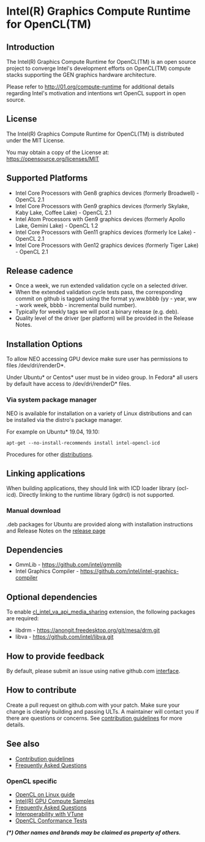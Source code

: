 # Intel(R) Graphics Compute Runtime for OpenCL(TM)

## Introduction

The Intel(R) Graphics Compute Runtime for OpenCL(TM) is an open source project to
converge Intel's development efforts on OpenCL(TM) compute stacks supporting the
GEN graphics hardware architecture.

Please refer to http://01.org/compute-runtime for additional details regarding Intel's
motivation and intentions wrt OpenCL support in open source.

## License

The Intel(R) Graphics Compute Runtime for OpenCL(TM) is distributed under the MIT License.

You may obtain a copy of the License at: https://opensource.org/licenses/MIT

## Supported Platforms

* Intel Core Processors with Gen8 graphics devices (formerly Broadwell) - OpenCL 2.1
* Intel Core Processors with Gen9 graphics devices (formerly Skylake, Kaby Lake, Coffee Lake) - OpenCL 2.1
* Intel Atom Processors with Gen9 graphics devices (formerly Apollo Lake, Gemini Lake) - OpenCL 1.2
* Intel Core Processors with Gen11 graphics devices (formerly Ice Lake) - OpenCL 2.1
* Intel Core Processors with Gen12 graphics devices (formerly Tiger Lake) - OpenCL 2.1

## Release cadence

* Once a week, we run extended validation cycle on a selected driver.
* When the extended validation cycle tests pass, the corresponding commit on github is tagged using
the format yy.ww.bbbb (yy - year, ww - work week, bbbb - incremental build number).
* Typically for weekly tags we will post a binary release (e.g. deb).
* Quality level of the driver (per platform) will be provided in the Release Notes.

## Installation Options

To allow NEO accessing GPU device make sure user has permissions to files /dev/dri/renderD*.

Under Ubuntu* or Centos* user must be in video group.
In Fedora* all users by default have access to /dev/dri/renderD* files.

### Via system package manager

NEO is available for installation on a variety of Linux distributions
and can be installed via the distro's package manager.

For example on Ubuntu* 19.04, 19.10:

```
apt-get --no-install-recommends install intel-opencl-icd
```

Procedures for other
[distributions](https://github.com/intel/compute-runtime/blob/master/DISTRIBUTIONS.md).

## Linking applications

When building applications, they should link with ICD loader library (ocl-icd).
Directly linking to the runtime library (igdrcl) is not supported.

### Manual download

.deb packages for Ubuntu are provided along with installation instructions and
Release Notes on the [release page](https://github.com/intel/compute-runtime/releases)

## Dependencies

* GmmLib - https://github.com/intel/gmmlib
* Intel Graphics Compiler - https://github.com/intel/intel-graphics-compiler

## Optional dependencies

To enable
[cl_intel_va_api_media_sharing](https://www.khronos.org/registry/OpenCL/extensions/intel/cl_intel_va_api_media_sharing.txt)
extension, the following packages are required:

* libdrm - https://anongit.freedesktop.org/git/mesa/drm.git
* libva - https://github.com/intel/libva.git

## How to provide feedback

By default, please submit an issue using native github.com [interface](https://github.com/intel/compute-runtime/issues).

## How to contribute

Create a pull request on github.com with your patch. Make sure your change is cleanly building and passing ULTs.
A maintainer will contact you if there are questions or concerns.
See
[contribution guidelines](https://github.com/intel/compute-runtime/blob/master/documentation/CONTRIBUTING.md)
for more details.

## See also

* [Contribution guidelines](https://github.com/intel/compute-runtime/blob/master/documentation/CONTRIBUTING.md)
* [Frequently Asked Questions](https://github.com/intel/compute-runtime/blob/master/FAQ.md)

### OpenCL specific

* [OpenCL on Linux guide](https://github.com/bashbaug/OpenCLPapers/blob/markdown/OpenCLOnLinux.md)
* [Intel(R) GPU Compute Samples](https://github.com/intel/compute-samples)
* [Frequently Asked Questions](https://github.com/intel/compute-runtime/blob/master/opencl/doc/FAQ.md)
* [Interoperability with VTune](https://github.com/intel/compute-runtime/blob/master/opencl/doc/VTUNE.md)
* [OpenCL Conformance Tests](https://github.com/KhronosGroup/OpenCL-CTS/)

___(*) Other names and brands may be claimed as property of others.___